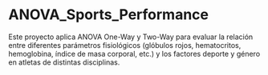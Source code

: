 # ANOVA_Sports_Performance
Este proyecto aplica ANOVA One-Way y Two-Way para evaluar la relación entre diferentes parámetros fisiológicos (glóbulos rojos, hematocritos, hemoglobina, índice de masa corporal, etc.) y los factores deporte y género en atletas de distintas disciplinas.
